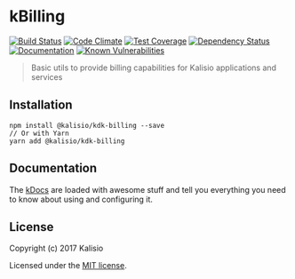 # kBilling

[![Build Status](https://travis-ci.org/kalisio/kBilling.png?branch=master)](https://travis-ci.org/kalisio/kBilling)
[![Code Climate](https://codeclimate.com/github/kalisio/kBilling/badges/gpa.svg)](https://codeclimate.com/github/kalisio/kBilling)
[![Test Coverage](https://codeclimate.com/github/kalisio/kBilling/badges/coverage.svg)](https://codeclimate.com/github/kalisio/kBilling/coverage)
[![Dependency Status](https://img.shields.io/david/kalisio/kBilling.svg?style=flat-square)](https://david-dm.org/kalisio/kBilling)
[![Documentation](https://img.shields.io/badge/documentation-available-brightgreen.svg)](https://kalisio.gitbooks.io/kalisio/api)
[![Known Vulnerabilities](https://snyk.io/test/github/kalisio/kBilling/badge.svg)](https://snyk.io/test/github/kalisio/kBilling)

> Basic utils to provide billing capabilities for Kalisio applications and services

## Installation

```
npm install @kalisio/kdk-billing --save
// Or with Yarn
yarn add @kalisio/kdk-billing
```

## Documentation

The [kDocs](https://kalisio.gitbooks.io/kalisio/) are loaded with awesome stuff and tell you everything you need to know about using and configuring it.

## License

Copyright (c) 2017 Kalisio

Licensed under the [MIT license](LICENSE).
